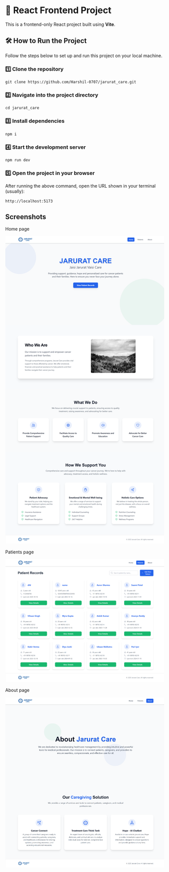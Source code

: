 # 🚀 React Frontend Project

This is a frontend-only React project built using **Vite**.

## 🛠️ How to Run the Project

Follow the steps below to set up and run this project on your local machine.

### 1️⃣ Clone the repository

```
git clone https://github.com/Harshil-0707/jarurat_care.git
```

### 2️⃣ Navigate into the project directory

```
cd jarurat_care
```

### 3️⃣ Install dependencies

```
npm i
```

### 4️⃣ Start the development server

```
npm run dev
```

### 5️⃣ Open the project in your browser

After running the above command, open the URL shown in your terminal (usually):

```
http://localhost:5173
```

## Screenshots

Home page

![Home page Screenshot](./public/HomePageScreenShot.png)

Patients page

![Patients page Screenshot](./public/PatientsPageScreenShot.png)

About page

![About page Screenshot](./public/AboutPageScreenShot.png)
